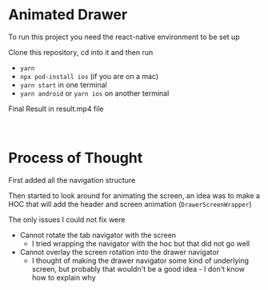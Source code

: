 # Animated Drawer

To run this project you need the react-native environment to be set up

Clone this repository, cd into it and then run

- `yarn`
- `npx pod-install ios` (if you are on a mac)
- `yarn start` in one terminal
- `yarn android` or `yarn ios` on another terminal

Final Result in result.mp4 file
<br/>
<br/>
<br/>

# Process of Thought

First added all the navigation structure

Then started to look around for animating the screen, an idea was to make a HOC that will add the header and screen animation (`DrawerScreenWrapper`)

The only issues I could not fix were

- Cannot rotate the tab navigator with the screen
  - I tried wrapping the navigator with the hoc but that did not go well
- Cannot overlay the screen rotation into the drawer navigator
  - I thought of making the drawer navigator some kind of underlying screen, but probably that wouldn't be a good idea - I don't know how to explain why
